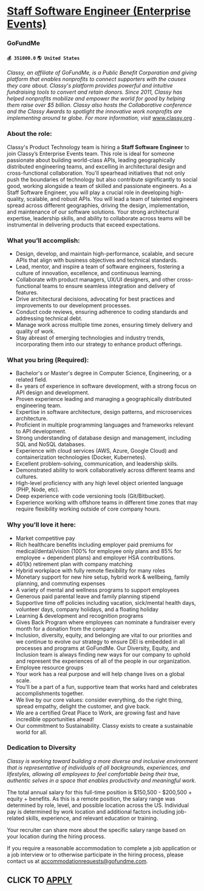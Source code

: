 # [Staff Software Engineer (Enterprise Events)](https://www.remotewlb.com/apply/staff-software-engineer-enterprise-events-87844)  
### GoFundMe  
#### `💰 351000.0` `🌎 United States`  

_Classy, an affiliate of GoFundMe, is a Public Benefit Corporation and giving platform that enables nonprofits to connect supporters with the causes they care about. Classy's platform provides powerful and intuitive fundraising tools to convert and retain donors. Since 2011, Classy has helped nonprofits mobilize and empower the world for good by helping them raise over $5 billion. Classy also hosts the Collaborative conference and the Classy Awards to spotlight the innovative work nonprofits are implementing around te globe. For more information, visit_ www.classy.org _._

### About the role:

Classy's Product Technology team is hiring a **Staff Software Engineer** to join Classy’s Enterprise Events team. This role is ideal for someone passionate about building world-class APIs, leading geographically distributed engineering teams, and excelling in architectural design and cross-functional collaboration. You'll spearhead initiatives that not only push the boundaries of technology but also contribute significantly to social good, working alongside a team of skilled and passionate engineers. As a Staff Software Engineer, you will play a crucial role in developing high-quality, scalable, and robust APIs. You will lead a team of talented engineers spread across different geographies, driving the design, implementation, and maintenance of our software solutions. Your strong architectural expertise, leadership skills, and ability to collaborate across teams will be instrumental in delivering products that exceed expectations.

### What you’ll accomplish:

  * Design, develop, and maintain high-performance, scalable, and secure APIs that align with business objectives and technical standards.
  * Lead, mentor, and inspire a team of software engineers, fostering a culture of innovation, excellence, and continuous learning.
  * Collaborate with product managers, UX/UI designers, and other cross-functional teams to ensure seamless integration and delivery of features.
  * Drive architectural decisions, advocating for best practices and improvements to our development processes.
  * Conduct code reviews, ensuring adherence to coding standards and addressing technical debt.
  * Manage work across multiple time zones, ensuring timely delivery and quality of work.
  * Stay abreast of emerging technologies and industry trends, incorporating them into our strategy to enhance product offerings.

### What you bring (Required):

  * Bachelor's or Master's degree in Computer Science, Engineering, or a related field.
  * 8+ years of experience in software development, with a strong focus on API design and development.
  * Proven experience leading and managing a geographically distributed engineering team.
  * Expertise in software architecture, design patterns, and microservices architecture.
  * Proficient in multiple programming languages and frameworks relevant to API development.
  * Strong understanding of database design and management, including SQL and NoSQL databases.
  * Experience with cloud services (AWS, Azure, Google Cloud) and containerization technologies (Docker, Kubernetes).
  * Excellent problem-solving, communication, and leadership skills.
  * Demonstrated ability to work collaboratively across different teams and cultures.
  * High-level proficiency with any high level object oriented language (PHP, Node, etc). 
  * Deep experience with code versioning tools (Git/Bitbucket). 
  * Experience working with offshore teams in different time zones that may require flexibility working outside of core company hours.

### Why you’ll love it here:

  * Market competitive pay
  * Rich healthcare benefits including employer paid premiums for medical/dental/vision (100% for employee only plans and 85% for employee + dependent plans) and employer HSA contributions. 
  * 401(k) retirement plan with company matching
  * Hybrid workplace with fully remote flexibility for many roles
  * Monetary support for new hire setup, hybrid work & wellbeing, family planning, and commuting expenses
  * A variety of mental and wellness programs to support employees 
  * Generous paid parental leave and family planning stipend
  * Supportive time off policies including vacation, sick/mental health days, volunteer days, company holidays, and a floating holiday
  * Learning & development and recognition programs
  * Gives Back Program where employees can nominate a fundraiser every month for a donation from the company
  * Inclusion, diversity, equity, and belonging are vital to our priorities and we continue to evolve our strategy to ensure DEI is embedded in all processes and programs at GoFundMe. Our Diversity, Equity, and Inclusion team is always finding new ways for our company to uphold and represent the experiences of all of the people in our organization.
  * Employee resource groups
  * Your work has a real purpose and will help change lives on a global scale.
  * You’ll be a part of a fun, supportive team that works hard and celebrates accomplishments together. 
  * We live by our core values: consider everything, do the right thing, spread empathy, delight the customer, and give back.
  * We are a certified Great Place to Work, are growing fast and have incredible opportunities ahead!
  * Our commitment to Sustainability. Classy exists to create a sustainable world for all. 

### Dedication to Diversity

_Classy is working toward building a more diverse and inclusive environment that is representative of individuals of all backgrounds, experiences, and lifestyles, allowing all employees to feel comfortable being their true, authentic selves in a space that enables productivity and meaningful work._

The total annual salary for this full-time position is $150,500 - $200,500 + equity + benefits. As this is a remote position, the salary range was determined by role, level, and possible location across the US. Individual pay is determined by work location and additional factors including job-related skills, experience, and relevant education or training.

Your recruiter can share more about the specific salary range based on your location during the hiring process.

If you require a reasonable accommodation to complete a job application or a job interview or to otherwise participate in the hiring process, please contact us at accommodationrequests@gofundme.com.

  
## CLICK TO [APPLY](https://www.remotewlb.com/apply/staff-software-engineer-enterprise-events-87844)

